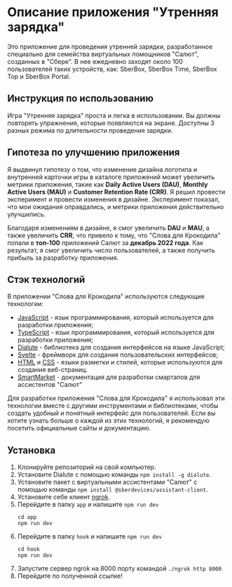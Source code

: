# Описание приложения "Утренняя зарядка"

Это приложение для проведения утренней зарядки, разработанное специально для семейства виртуальных помощников "Салют", созданных в "Сбере". В нее ежедневно заходят около 100 пользователей таких устройств, как: SberBox, SberBox Time, SberBox Top и SberBox Portal.

## Инструкция по использованию

Игра "Утренняя зарядка" проста и легка в использовании. Вы должны повторять упражнения, которые появляются на экране. Доступны 3 разных режима по длительности проведения зарядки.

## Гипотеза по улучшению приложения

Я выдвинул гипотезу о том, что изменение дизайна логотипа и внутренней карточки игры в каталоге приложений может увеличить метрики приложения, такие как **Daily Active Users (DAU)**, **Monthly Active Users (MAU)** и **Customer Retention Rate (CRR)**. Я решил провести эксперимент и провести изменения в дизайне. Эксперимент показал, что мои ожидания оправдались, и метрики приложения действительно улучшились.

Благодаря изменениям в дизайне, я смог увеличить **DAU** и **MAU**, а также увеличить **CRR**, что привело к тому, что "Слова для Крокодила" попали в **топ-100** приложений Салют за **декабрь 2022 года**. Как результат, я смог увеличить число пользователей, а также получить прибыль за разработку приложения.

## Стэк технологий

В приложении "Слова для Крокодила" используются следующие технологии:

- [JavaScript](https://developer.mozilla.org/en-US/docs/Web/JavaScript) - язык программирования, который используется для разработки приложения;
- [TypeScript](https://www.typescriptlang.org/docs/) - язык программирования, который используется для разработки приложения; 
- [Dialute](https://github.com/Dikower/Dialute) - библиотека для создания интерфейсов на языке JavaScript;
- [Svelte](https://svelte.dev/docs) - фреймворк для создания пользовательских интерфейсов;
- [HTML](https://developer.mozilla.org/en-US/docs/Web/HTML) и [CSS](https://developer.mozilla.org/en-US/docs/Web/CSS) - языки разметки и стилей, которые используются для создания веб-страниц.
- [SmartMarket](https://developers.sber.ru/docs/) - документация для разработки смартапов для ассистентов "Салют"

Для разработки приложения "Слова для Крокодила" я использовал эти технологии вместе с другими инструментами и библиотеками, чтобы создать удобный и понятный интерфейс для пользователей. Если вы хотите узнать больше о каждой из этих технологий, я рекомендую посетить официальные сайты и документацию.

## Установка

1. Клонируйте репозиторий на свой компьютер.
2. Установите Dialute с помощью команды `npm install -g dialute`.
3. Установите пакет с виртуальными ассистентами "Салют" с помощью команды `npm install @sberdevices/assistant-client`.
4. Установите себе клиент [ngrok](https://ngrok.com).
6. Перейдите в папку `app` и напишите `npm run dev`
   ```
   cd app
   npm run dev
      ```
6. Перейдите в папку `hook` и напишите `npm run dev`
   ```
   cd hook
   npm run dev
   ```
 7. Запустите сервер ngrok на 8000 порту командой `./ngrok http 8000`
 8. Перейдите по полученной ссылке!
